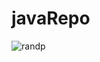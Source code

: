 # javaRepo

![randp](https://user-images.githubusercontent.com/44142073/134731855-45fb40a7-17c5-4892-9f83-7bd102c3e68e.png)
